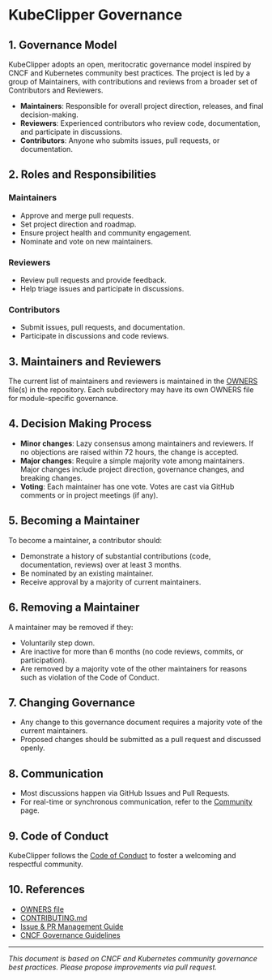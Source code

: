 # KubeClipper Governance

## 1. Governance Model

KubeClipper adopts an open, meritocratic governance model inspired by CNCF and Kubernetes community best practices. The project is led by a group of Maintainers, with contributions and reviews from a broader set of Contributors and Reviewers.

- **Maintainers**: Responsible for overall project direction, releases, and final decision-making.
- **Reviewers**: Experienced contributors who review code, documentation, and participate in discussions.
- **Contributors**: Anyone who submits issues, pull requests, or documentation.

## 2. Roles and Responsibilities

### Maintainers
- Approve and merge pull requests.
- Set project direction and roadmap.
- Ensure project health and community engagement.
- Nominate and vote on new maintainers.

### Reviewers
- Review pull requests and provide feedback.
- Help triage issues and participate in discussions.

### Contributors
- Submit issues, pull requests, and documentation.
- Participate in discussions and code reviews.

## 3. Maintainers and Reviewers

The current list of maintainers and reviewers is maintained in the [OWNERS](OWNERS) file(s) in the repository. Each subdirectory may have its own OWNERS file for module-specific governance.

## 4. Decision Making Process

- **Minor changes**: Lazy consensus among maintainers and reviewers. If no objections are raised within 72 hours, the change is accepted.
- **Major changes**: Require a simple majority vote among maintainers. Major changes include project direction, governance changes, and breaking changes.
- **Voting**: Each maintainer has one vote. Votes are cast via GitHub comments or in project meetings (if any).

## 5. Becoming a Maintainer

To become a maintainer, a contributor should:
- Demonstrate a history of substantial contributions (code, documentation, reviews) over at least 3 months.
- Be nominated by an existing maintainer.
- Receive approval by a majority of current maintainers.

## 6. Removing a Maintainer

A maintainer may be removed if they:
- Voluntarily step down.
- Are inactive for more than 6 months (no code reviews, commits, or participation).
- Are removed by a majority vote of the other maintainers for reasons such as violation of the Code of Conduct.

## 7. Changing Governance

- Any change to this governance document requires a majority vote of the current maintainers.
- Proposed changes should be submitted as a pull request and discussed openly.

## 8. Communication

- Most discussions happen via GitHub Issues and Pull Requests.
- For real-time or synchronous communication, refer to the [Community](https://github.com/kubeclipper/community) page.

## 9. Code of Conduct

KubeClipper follows the [Code of Conduct](CODE_OF_CONDUCT.md) to foster a welcoming and respectful community.

## 10. References

- [OWNERS file](OWNERS)
- [CONTRIBUTING.md](CONTRIBUTING.md)
- [Issue & PR Management Guide](docs/issue-pr-manager.md)
- [CNCF Governance Guidelines](https://contribute.cncf.io/maintainers/governance/)

---

*This document is based on CNCF and Kubernetes community governance best practices. Please propose improvements via pull request.* 